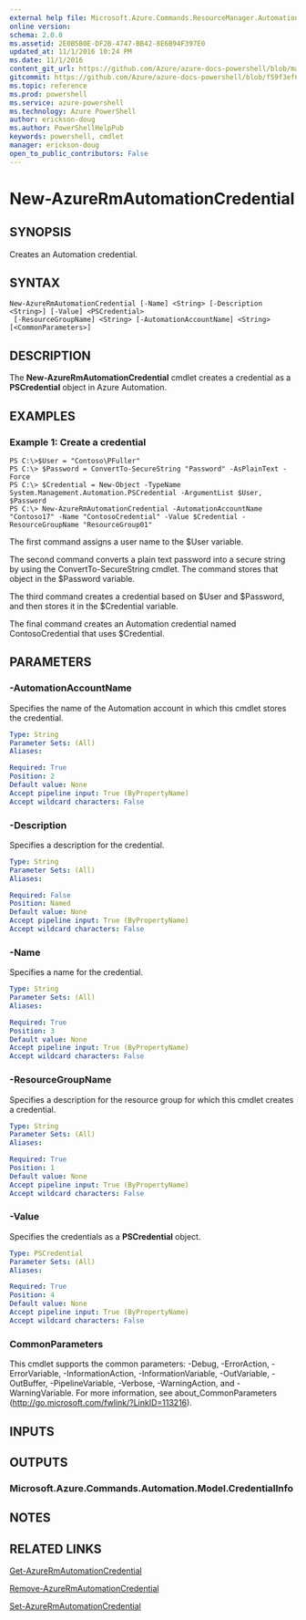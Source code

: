 ```yaml
---
external help file: Microsoft.Azure.Commands.ResourceManager.Automation.dll-Help.xml
online version: 
schema: 2.0.0
ms.assetid: 2E0B5B0E-DF2B-4747-BB42-8E6B94F397E0
updated_at: 11/1/2016 10:24 PM
ms.date: 11/1/2016
content_git_url: https://github.com/Azure/azure-docs-powershell/blob/master/azureps-cmdlets-docs/ResourceManager/AzureRM.Automation/v1.0.12/New-AzureRMAutomationCredential.md
gitcommit: https://github.com/Azure/azure-docs-powershell/blob/f59f3ef60bc592383812213e69fd77ba950759ed/azureps-cmdlets-docs/ResourceManager/AzureRM.Automation/v1.0.12/New-AzureRMAutomationCredential.md
ms.topic: reference
ms.prod: powershell
ms.service: azure-powershell
ms.technology: Azure PowerShell
author: erickson-doug
ms.author: PowerShellHelpPub
keywords: powershell, cmdlet
manager: erickson-doug
open_to_public_contributors: False
---
```


# New-AzureRmAutomationCredential

## SYNOPSIS
Creates an Automation credential.

## SYNTAX

```
New-AzureRmAutomationCredential [-Name] <String> [-Description <String>] [-Value] <PSCredential>
 [-ResourceGroupName] <String> [-AutomationAccountName] <String> [<CommonParameters>]
```

## DESCRIPTION
The **New-AzureRmAutomationCredential** cmdlet creates a credential as a **PSCredential** object in Azure Automation.

## EXAMPLES

### Example 1: Create a credential
```
PS C:\>$User = "Contoso\PFuller"
PS C:\> $Password = ConvertTo-SecureString "Password" -AsPlainText -Force
PS C:\> $Credential = New-Object -TypeName System.Management.Automation.PSCredential -ArgumentList $User, $Password
PS C:\> New-AzureRmAutomationCredential -AutomationAccountName "Contoso17" -Name "ContosoCredential" -Value $Credential -ResourceGroupName "ResourceGroup01"
```

The first command assigns a user name to the $User variable.

The second command converts a plain text password into a secure string by using the ConvertTo-SecureString cmdlet.
The command stores that object in the $Password variable.

The third command creates a credential based on $User and $Password, and then stores it in the $Credential variable.

The final command creates an Automation credential named ContosoCredential that uses $Credential.

## PARAMETERS

### -AutomationAccountName
Specifies the name of the Automation account in which this cmdlet stores the credential.

```yaml
Type: String
Parameter Sets: (All)
Aliases: 

Required: True
Position: 2
Default value: None
Accept pipeline input: True (ByPropertyName)
Accept wildcard characters: False
```

### -Description
Specifies a description for the credential.

```yaml
Type: String
Parameter Sets: (All)
Aliases: 

Required: False
Position: Named
Default value: None
Accept pipeline input: True (ByPropertyName)
Accept wildcard characters: False
```

### -Name
Specifies a name for the credential.

```yaml
Type: String
Parameter Sets: (All)
Aliases: 

Required: True
Position: 3
Default value: None
Accept pipeline input: True (ByPropertyName)
Accept wildcard characters: False
```

### -ResourceGroupName
Specifies a description for the resource group for which this cmdlet creates a credential.

```yaml
Type: String
Parameter Sets: (All)
Aliases: 

Required: True
Position: 1
Default value: None
Accept pipeline input: True (ByPropertyName)
Accept wildcard characters: False
```

### -Value
Specifies the credentials as a **PSCredential** object.

```yaml
Type: PSCredential
Parameter Sets: (All)
Aliases: 

Required: True
Position: 4
Default value: None
Accept pipeline input: True (ByPropertyName)
Accept wildcard characters: False
```

### CommonParameters
This cmdlet supports the common parameters: -Debug, -ErrorAction, -ErrorVariable, -InformationAction, -InformationVariable, -OutVariable, -OutBuffer, -PipelineVariable, -Verbose, -WarningAction, and -WarningVariable. For more information, see about_CommonParameters (http://go.microsoft.com/fwlink/?LinkID=113216).

## INPUTS

## OUTPUTS

### Microsoft.Azure.Commands.Automation.Model.CredentialInfo

## NOTES

## RELATED LINKS

[Get-AzureRmAutomationCredential](xref:ResourceManager/AzureRM.Automation/v1.0.12/Get-AzureRMAutomationCredential.md)

[Remove-AzureRmAutomationCredential](xref:ResourceManager/AzureRM.Automation/v1.0.12/Remove-AzureRMAutomationCredential.md)

[Set-AzureRmAutomationCredential](xref:ResourceManager/AzureRM.Automation/v1.0.12/Set-AzureRMAutomationCredential.md)


